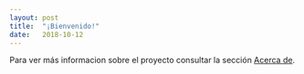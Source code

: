 ```yaml
---
layout: post
title:  "¡Bienvenido!"
date:   2018-10-12
---
```


Para ver más informacion sobre el proyecto consultar la sección [Acerca de]("https://gomezportillo.github.io/apolo/about").
